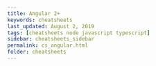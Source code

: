 ```yaml
---
title: Angular 2+
keywords: cheatsheets
last_updated: August 2, 2019
tags: [cheatsheets node javascript typescript]
sidebar: cheatsheets_sidebar
permalink: cs_angular.html
folder: cheatsheets
---
```

